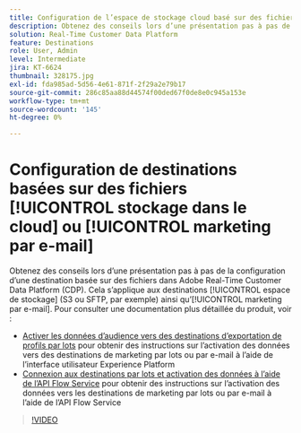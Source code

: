 ```yaml
---
title: Configuration de l’espace de stockage cloud basé sur des fichiers ou des destinations de marketing par e-mail
description: Obtenez des conseils lors d’une présentation pas à pas de la configuration d’une destination basée sur des fichiers dans Adobe Real-Time CDP. Cela s’applique aux destinations d’espace de stockage (S3 ou SFTP, par exemple) ainsi qu’aux destinations de marketing par e-mail.
solution: Real-Time Customer Data Platform
feature: Destinations
role: User, Admin
level: Intermediate
jira: KT-6624
thumbnail: 328175.jpg
exl-id: fda985ad-5d56-4e61-871f-2f29a2e79b17
source-git-commit: 286c85aa88d44574f00ded67f0de8e0c945a153e
workflow-type: tm+mt
source-wordcount: '145'
ht-degree: 0%

---
```


# Configuration de destinations basées sur des fichiers [!UICONTROL stockage dans le cloud] ou [!UICONTROL marketing par e-mail]

Obtenez des conseils lors d’une présentation pas à pas de la configuration d’une destination basée sur des fichiers dans Adobe Real-Time Customer Data Platform (CDP). Cela s’applique aux destinations [!UICONTROL espace de stockage] (S3 ou SFTP, par exemple) ainsi qu’[!UICONTROL marketing par e-mail]. Pour consulter une documentation plus détaillée du produit, voir :

* [Activer les données d’audience vers des destinations d’exportation de profils par lots](https://experienceleague.adobe.com/docs/experience-platform/destinations/ui/activate/activate-batch-profile-destinations.html?lang=fr) pour obtenir des instructions sur l’activation des données vers des destinations de marketing par lots ou par e-mail à l’aide de l’interface utilisateur Experience Platform
* [Connexion aux destinations par lots et activation des données à l’aide de l’API Flow Service](https://experienceleague.adobe.com/docs/experience-platform/destinations/api/connect-activate-batch-destinations.html?lang=fr) pour obtenir des instructions sur l’activation des données vers les destinations de marketing par lots ou par e-mail à l’aide de l’API Flow Service

>[!VIDEO](https://video.tv.adobe.com/v/340718/?learn=on&enablevpops&captions=fre_fr)
